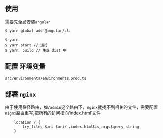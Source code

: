 ## 使用
需要先全局安装`angular` 
``` bash 
$ yarn global add @angular/cli
```

```angular2html
$ yarn 
$ yarn start // 运行 
$ yarn  build // 生成 dist 中
```

## 配置 环境变量
`src/environments/environments.prod.ts`

## 部署 `nginx`

由于使用路径路由，如`/admin`这个路由下，`nginx`就找不到相关的文件，需要配置`nignx`路由重写,把所有的访问指向'index.html'文件
``` nginx 
    location / {  
    	try_files $uri $uri/ /index.html$is_args$query_string;  
    } 
```
